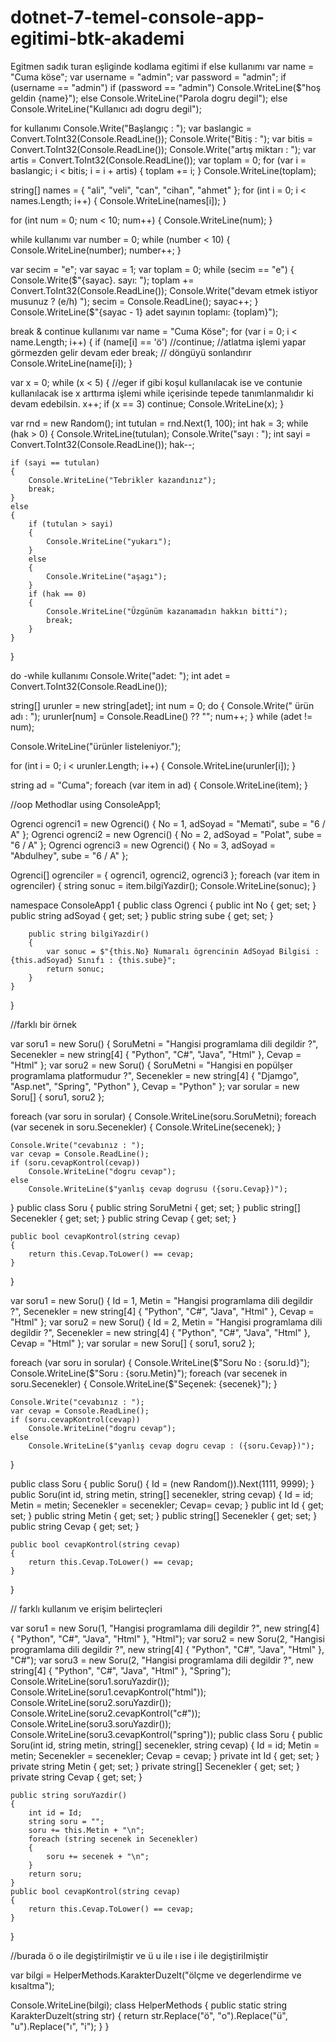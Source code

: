 # dotnet-7-temel-console-app-egitimi-btk-akademi
Egitmen sadık turan eşliginde kodlama egitimi
if else kullanımı
var name = "Cuma köse";
var username = "admin";
var password = "admin";
if (username == "admin")
    if (password == "admin")
        Console.WriteLine($"hoş geldin {name}");
    else Console.WriteLine("Parola dogru degil");
else Console.WriteLine("Kullanıcı adı dogru degil");

for kullanımı
Console.Write("Başlangıç : ");
var baslangic = Convert.ToInt32(Console.ReadLine());
Console.Write("Bitiş : ");
var bitis = Convert.ToInt32(Console.ReadLine());
Console.Write("artış miktarı : ");
var artis = Convert.ToInt32(Console.ReadLine());
var toplam = 0;
for (var i = baslangic; i < bitis; i = i + artis)
{
    toplam += i;
}
Console.WriteLine(toplam);

string[] names = { "ali", "veli", "can", "cihan", "ahmet" };
for (int i = 0; i < names.Length; i++)
{
    Console.WriteLine(names[i]);
}


for (int num = 0; num < 10; num++)
{
    Console.WriteLine(num);
}

while kullanımı
var number = 0;
while (number < 10)
{
    Console.WriteLine(number);
    number++;
}


var secim = "e";
var sayac = 1;
var toplam = 0;
while (secim == "e")
{
    Console.Write($"{sayac}. sayı: ");
    toplam += Convert.ToInt32(Console.ReadLine());
    Console.Write("devam etmek istiyor musunuz ? (e/h) ");
    secim = Console.ReadLine();
    sayac++;
}
Console.WriteLine($"{sayac - 1} adet sayının toplamı: {toplam}");


break & continue kullanımı
var name = "Cuma Köse";
for (var i = 0; i < name.Length; i++)
{
    if (name[i] == 'ö')
        //continue; //atlatma işlemi yapar görmezden gelir devam eder
        break; // döngüyü sonlandırır
    Console.WriteLine(name[i]);
}


var x = 0;
while (x < 5)
{
    //eger if gibi koşul kullanılacak ise ve contunie kullanılacak ise x arttırma işlemi while içerisinde tepede tanımlanmalıdır ki devam edebilsin.
    x++;
    if (x == 3)
        continue;
    Console.WriteLine(x);
}

var rnd = new Random();
int tutulan = rnd.Next(1, 100);
int hak = 3;
while (hak > 0)
{
    Console.WriteLine(tutulan);
    Console.Write("sayı : ");
    int sayi = Convert.ToInt32(Console.ReadLine());
    hak--;

    if (sayi == tutulan)
    {
        Console.WriteLine("Tebrikler kazandınız");
        break;
    }
    else
    {
        if (tutulan > sayi)
        {
            Console.WriteLine("yukarı");
        }
        else
        {
            Console.WriteLine("aşagı");
        }
        if (hak == 0)
        {
            Console.WriteLine("Üzgünüm kazanamadın hakkın bitti");
            break;
        }
    }
}

do -while kullanımı
Console.Write("adet: ");
int adet = Convert.ToInt32(Console.ReadLine());

string[] urunler = new string[adet];
int num = 0;
do
{
    Console.Write(" ürün adı : ");
    urunler[num] = Console.ReadLine() ?? "";
    num++;
} while (adet != num);

Console.WriteLine("ürünler listeleniyor.");

for (int i = 0; i < urunler.Length; i++)
{
    Console.WriteLine(urunler[i]);
}

string ad = "Cuma";
foreach (var item in ad)
{
    Console.WriteLine(item);
}


//oop Methodlar
using ConsoleApp1;

Ogrenci ogrenci1 = new Ogrenci()
{
    No = 1,
    adSoyad = "Memati",
    sube = "6 / A"
};
Ogrenci ogrenci2 = new Ogrenci()
{
    No = 2,
    adSoyad = "Polat",
    sube = "6 / A"
}; Ogrenci ogrenci3 = new Ogrenci()
{
    No = 3,
    adSoyad = "Abdulhey",
    sube = "6 / A"
};

Ogrenci[] ogrenciler = { ogrenci1, ogrenci2, ogrenci3 };
foreach (var item in ogrenciler)
{
    string sonuc = item.bilgiYazdir();
    Console.WriteLine(sonuc);
}

namespace ConsoleApp1
{
    public class Ogrenci
    {
        public int No { get; set; }
        public string adSoyad { get; set; }
        public string sube { get; set; }

        public string bilgiYazdir()
        {
            var sonuc = $"{this.No} Numaralı ögrencinin AdSoyad Bilgisi : {this.adSoyad} Sınıfı : {this.sube}";
            return sonuc;
        }
    }
}


//farklı bir örnek

var soru1 = new Soru()
            {
                SoruMetni = "Hangisi programlama dili degildir ?",
                Secenekler = new string[4] { "Python", "C#", "Java", "Html" },
                Cevap = "Html"
            };
var soru2 = new Soru()
{
    SoruMetni = "Hangisi en popülşer programlama platformudur ?",
    Secenekler = new string[4] { "Djamgo", "Asp.net", "Spring", "Python" },
    Cevap = "Python"
};
var sorular = new Soru[] { soru1, soru2 };

foreach (var soru in sorular)
{
    Console.WriteLine(soru.SoruMetni);
    foreach (var secenek in soru.Secenekler)
    {
        Console.WriteLine(secenek);
    }

    Console.Write("cevabınız : ");
    var cevap = Console.ReadLine();
    if (soru.cevapKontrol(cevap))
        Console.WriteLine("dogru cevap");
    else
        Console.WriteLine($"yanlış cevap dogrusu ({soru.Cevap})");
}
public class Soru
{
    public string SoruMetni { get; set; }
    public string[] Secenekler { get; set; }
    public string Cevap { get; set; }

    public bool cevapKontrol(string cevap)
    {
        return this.Cevap.ToLower() == cevap;
    }
}


var soru1 = new Soru()
{
    Id = 1,
    Metin = "Hangisi programlama dili degildir ?",
    Secenekler = new string[4] { "Python", "C#", "Java", "Html" },
    Cevap = "Html"
};
var soru2 = new Soru()
{
    Id = 2,
    Metin = "Hangisi programlama dili degildir ?",
    Secenekler = new string[4] { "Python", "C#", "Java", "Html" },
    Cevap = "Html"
};
var sorular = new Soru[] { soru1, soru2 };

foreach (var soru in sorular)
{
    Console.WriteLine($"Soru No : {soru.Id}");
    Console.WriteLine($"Soru : {soru.Metin}");
    foreach (var secenek in soru.Secenekler)
    {
        Console.WriteLine($"Seçenek: {secenek}");
    }

    Console.Write("cevabınız : ");
    var cevap = Console.ReadLine();
    if (soru.cevapKontrol(cevap))
        Console.WriteLine("dogru cevap");
    else
        Console.WriteLine($"yanlış cevap dogru cevap : ({soru.Cevap})");
}

public class Soru
{
    public Soru()
    {
        Id = (new Random()).Next(1111, 9999); 
    }
    public Soru(int id, string metin, string[] secenekler, string cevap)
    {
        Id = id;
        Metin = metin;
        Secenekler = secenekler;
        Cevap= cevap;
    }
    public int Id { get; set; }
    public string Metin { get; set; }
    public string[] Secenekler { get; set; }
    public string Cevap { get; set; }

    public bool cevapKontrol(string cevap)
    {
        return this.Cevap.ToLower() == cevap;
    }
}


// farklı kullanım ve erişim belirteçleri

var soru1 = new Soru(1, "Hangisi programlama dili degildir ?", new string[4] { "Python", "C#", "Java", "Html" }, "Html");
var soru2 = new Soru(2, "Hangisi programlama dili degildir ?", new string[4] { "Python", "C#", "Java", "Html" }, "C#");
var soru3 = new Soru(2, "Hangisi programlama dili degildir ?", new string[4] { "Python", "C#", "Java", "Html" }, "Spring");
Console.WriteLine(soru1.soruYazdir());
Console.WriteLine(soru1.cevapKontrol("html"));
Console.WriteLine(soru2.soruYazdir());
Console.WriteLine(soru2.cevapKontrol("c#"));
Console.WriteLine(soru3.soruYazdir());
Console.WriteLine(soru3.cevapKontrol("spring"));
public class Soru
{
    public Soru(int id, string metin, string[] secenekler, string cevap)
    {
        Id = id;
        Metin = metin;
        Secenekler = secenekler;
        Cevap = cevap;
    }
    private int Id { get; set; }
    private string Metin { get; set; }
    private string[] Secenekler { get; set; }
    private string Cevap { get; set; }


    public string soruYazdir()
    {
        int id = Id;
        string soru = "";
        soru += this.Metin + "\n";
        foreach (string secenek in Secenekler)
        {
            soru += secenek + "\n";
        }
        return soru;
    }
    public bool cevapKontrol(string cevap)
    {
        return this.Cevap.ToLower() == cevap;
    }
}

//burada ö o ile degiştirilmiştir ve ü u ile ı ise i ile degiştirilmiştir

var bilgi = HelperMethods.KarakterDuzelt("ölçme ve degerlendirme ve kısaltma");

Console.WriteLine(bilgi);
class HelperMethods
{
    public static string KarakterDuzelt(string str)
    {
        return str.Replace("ö", "o").Replace("ü", "u").Replace("ı", "i");
    }
}
